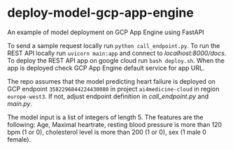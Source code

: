 # deploy-model-gcp-app-engine
An example of model deployment on GCP App Engine using FastAPI

To send a sample request locally run `python call_endpoint.py`. To run the REST API locally run `uvicorn main:app` and connect to *localhost:8000/docs*. To deploy the REST API app on google cloud run `bash deploy.sh`. When the app is deployed check GCP App Engine default service for app URL.

The repo assumes that the model predicting heart failure is deployed on GCP endpoint `3582296844224430080` in project `ai4medicine-cloud` in region `europe-west3`. If not, adjust endpoint definition in *call_endpoint.py* and *main.py*.

The model input is a list of integers of length 5. The features are the following: Age, Maximal heartrate, resting blood pressure is more than 120 bpm (1 or 0), cholesterol level is more than 200 (1 or 0), sex (1 male 0 female).